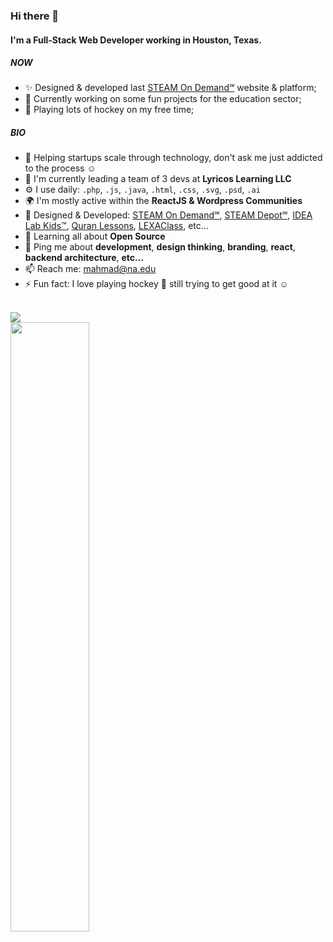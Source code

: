 ### Hi there 👋

#### I'm a Full-Stack Web Developer working in Houston, Texas.

##### NOW

- ✨ Designed & developed last [STEAM On Demand℠](https://steamondemand.org) website & platform;
- 🏫 Currently working on some fun projects for the education sector; 
- 🏒 Playing lots of hockey on my free time;

##### BIO

- 💜 Helping startups scale through technology, don't ask me just addicted to the process ☺
- 🏢 I'm currently leading a team of 3 devs at **Lyricos Learning LLC**
- ⚙️ I use daily: `.php`, `.js`, `.java`, `.html`, `.css`, `.svg`, `.psd`, `.ai`
- 🌍 I'm mostly active within the **ReactJS & Wordpress Communities**
- 💅 Designed & Developed: [STEAM On Demand℠](https://steamondemand.org), [STEAM Depot℠](https://steamdepot.idealabkids.com), [IDEA Lab Kids™](https://idealabkids.com), [Quran Lessons](https://quranlessons.us), [LEXAClass](https://app.lexaclass.com/organization/178/Idea-Lab-Kids,--Austin), etc…
- 🌱 Learning all about **Open Source**
- 💬 Ping me about **development**, **design thinking**, **branding**, **react**, **backend architecture**, **etc...**
- 📫 Reach me: [mahmad@na.edu](mailto:mahmad@na.edu)
- ⚡️ Fun fact: I love playing hockey 🏑 still trying to get good at it ☺ 

<br>

[comment]: <> (test comment)

<img src ="https://github-readme-streak-stats.herokuapp.com?user=Mabast1&hide_border=true&date_format=j%20M%5B%20Y%5D&background=000&ring=fff&fire=FFA500&sideNums=fff&sideLabels=fff&stroke=fff&currStreakNum=fff&currStreakLabel=fff&dates=fff">
<div>
  <img height="50%" width="auto" src ="https://github-readme-stats.vercel.app/api?username=Mabast1&show_icons=true&count_private=true&text_color=fff&icon_color=fff&bg_color=000&title_color=fff&hide_border=true,contribs">
</div>

